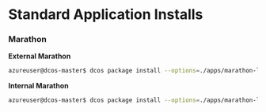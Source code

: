 # Standard Application Installs

### Marathon

__External Marathon__

```bash
azureuser@dcos-master$ dcos package install --options=./apps/marathon-lb-external.json marathon-lb --yes
```

__Internal Marathon__
```bash
azureuser@dcos-master$ dcos package install --options=./apps/marathon-lb-internal.json marathon-lb --yes
```
